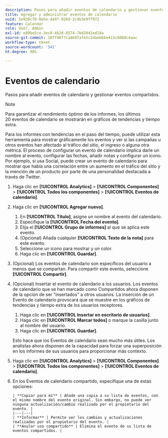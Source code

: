 ```yaml
---
description: Pasos para añadir eventos de calendario y gestionar eventos compartidos.
title: Agregar y administrar eventos de calendario
uuid: 5e928c70-8eba-4a97-928d-2c4b3e9ff972
feature: Calendar
role: User, Admin
exl-id: e89be5ce-3ec0-4b2d-8574-7bd2041ed18a
source-git-commit: 10ff98f7ca4697afe5c2dae66be415c0d68c4aac
workflow-type: tm+mt
source-wordcount: '341'
ht-degree: 98%

---
```


# Eventos de calendario

Pasos para añadir eventos de calendario y gestionar eventos compartidos.

>[!NOTE]
>
>Para garantizar el rendimiento óptimo de los informes, los últimos 20 eventos de calendario se mostrarán en gráficos de tendencias y tiempo extra.

Para los informes con tendencias en el paso del tiempo, puede utilizar esta herramienta para mostrar gráficamente los eventos y ver si las campañas u otros eventos han afectado al tráfico del sitio, el ingreso o alguna otra métrica. El proceso de configurar un evento de calendario implica darle un nombre al evento, configurar las fechas, añadir notas y configurar un icono. Por ejemplo, si usa Social, puede crear un evento de calendario para mostrar que había una correlación entre un aumento en el tráfico del sitio y la mención de un producto por parte de una personalidad destacada a través de Twitter.

1. Haga clic en **[!UICONTROL Analytics]** > **[!UICONTROL Componentes]** > **[!UICONTROL Todos los componentes]** > **[!UICONTROL Eventos de calendario]**.
1. Haga clic en **[!UICONTROL Agregar nuevo]**.
   1. En **[!UICONTROL Título]**, asigne un nombre al evento del calendario.
   1. Especifique la **[!UICONTROL Fecha del evento]**.
   1. Elija el **[!UICONTROL Grupo de informes]** al que se aplica este evento.
   1. (Opcional) Añada cualquier **[!UICONTROL Texto de la nota]** para este evento.
   1. Seleccione un icono para mostrar y un color.
   1. Haga clic en **[!UICONTROL Guardar]**.
1. (Opcional) Los eventos de calendario son específicos del usuario a menos que se compartan. Para compartir este evento, seleccione **[!UICONTROL Compartir]**.
1. (Opcional) Insertar el evento de calendario a los usuarios. Los eventos de calendario que se han marcado como Compartidos ahora disponen de la opción de ser &quot;insertados&quot; a otros usuarios. La inserción de un Evento de calendario provocará que se muestre en los gráficos de tendencias y tiempo extra de los usuarios receptores.
   1. Haga clic en **[!UICONTROL Insertar en escritorio de usuarios]**.
   1. Haga clic en **[!UICONTROL Marcar todos]** o marque la casilla junto al nombre del usuario.
   1. Haga clic en **[!UICONTROL Guardar]**.

   Esto hace que los Eventos de calendario sean mucho más útiles. Los analistas ahora disponen de la capacidad para forzar una superposición en los informes de sus usuarios para proporcionar más contexto.
1. Haga clic en **[!UICONTROL Analytics]** > **[!UICONTROL Componentes]** > **[!UICONTROL Todos los componentes]** > **[!UICONTROL Eventos de calendario]**.
1. En los Eventos de calendario compartido, especifique una de estas opciones:

       | **Copiar para mí** | Añade una copia a su lista de eventos, con el mismo nombre del evento original. Sin embargo, no puede ver ninguna actualización/cambio realizado por el propietario del evento. |
       |---|---|
       | **Informar** | Permite ver los cambios y actualizaciones realizadas por el propietario del evento. |
       | **Anular uso compartido** | Elimina el evento de su lista de eventos compartidos. |
   